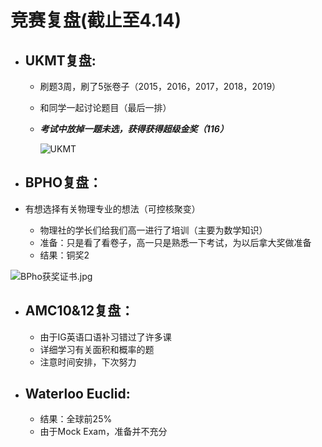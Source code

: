 # 竞赛复盘(截止至4.14)

- ## UKMT复盘:

  - 刷题3周，刷了5张卷子（2015，2016，2017，2018，2019）

  - 和同学一起讨论题目（最后一排）

  - ***考试中放掉一题未选，获得获得超级金奖（116）***

    ![UKMT](https://i.loli.net/2021/06/23/8LY1pGUVyEl4oC6.png)
- ## BPHO复盘：

- 有想选择有关物理专业的想法（可控核聚变）

  - 物理社的学长们给我们高一进行了培训（主要为数学知识）
  - 准备：只是看了看卷子，高一只是熟悉一下考试，为以后拿大奖做准备
  - 结果：铜奖2

 ![BPho获奖证书.jpg](https://i.loli.net/2021/06/23/rqAxef9gW4B6Rsk.jpg)
- ## AMC10&12复盘：

  - 由于IG英语口语补习错过了许多课
  - 详细学习有关面积和概率的题
  - 注意时间安排，下次努力

- ## Waterloo Euclid:

  - 结果：全球前25% 
  - 由于Mock Exam，准备并不充分
